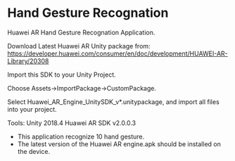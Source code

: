 # Hand Gesture Recognation
Huawei AR Hand Gesture Recognation Application.

Download Latest Huawei AR Unity package from:
https://developer.huawei.com/consumer/en/doc/development/HUAWEI-AR-Library/20308

Import this SDK to your Unity Project.

Choose Assets->ImportPackage->CustomPackage.

Select Huawei_AR_Engine_UnitySDK_v*.unitypackage, and import all files into your project.


Tools:
Unity 2018.4
Huawei AR SDK v2.0.0.3 

- This application recognize 10 hand gesture.
- The latest version of the Huawei AR engine.apk should be installed on the device.
